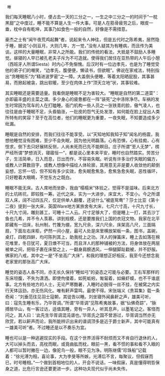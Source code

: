     睡 

   我们每天睡眠八小时，便占去一天的三分之一，一生之中三分之一的时间于“一枕黑甜”之中度过，睡不能不算是人生一件大事。可是人在筋骨疲劳之后，眼皮一垂，枕中自有乾坤，其事乃如食色一般的自然，好像是不需措意。 

   豪杰之士有“闻午夜荒鸡起舞”者，说起来令人神往，但是五代时之陈希夷，居然隐于睡，据说“小则亘月，大则几年，方一觉，”没有人疑其为有睡病，而且传为美谈。这样的大量睡眠，非常人之所能。我们的传统的看法，大抵是不鼓励人多睡觉。昼寝的人早已被孔老夫子斥为不可造就。使得我们居住在亚热带的人午后小憩（西班牙人所谓Siesta）时内心不免惭愧。后汉时有一位边孝先，也是为了睡觉受他的弟子们的嘲笑，“边孝先，腹便便，懒读书，但欲眠”。佛说在家戒法，特别指出“贪睡眠乐”为“精进波罗密”之一障。大盖倒头便睡，等着太阳晒屁股，其事甚易，而掀起被衾，跳出软暖，至少在肉体上作“顶天立地”状，其事较难。 

   其实睡眠还是需要适量。我看倒是睡眠不足为害较大。“睡眠是自然的第二道菜”：亦即最丰盛的主菜之谓。多少身心的疲惫都在一阵“装死”之中涤除净尽。车祸的发生时常因为驾车的人在打瞌睡。衙门机构一些人员之一张铁青的脸，傲气凌人，也往往是由于睡眠不足，头昏脑涨，一肚皮的怨气无处发泄，如何能在脸上绽出人类所特有的笑容？至于在高位者，他们的睡眠更为重要，一夜失眠，不知要造成多少纰漏。 

   睡眠是自然的安排，而我们往往不能享受。以“天知地知我知子知”闻名的杨震，我想他睡觉没有困难，至少不会失眠，因为他光明磊落。心有恐惧，心有挂痴，心有忮求，倒下去只好展转反侧，人尚未死而已先不能瞑目。庄子所谓“至人无梦”，楞严经所谓“梦想消灭，寝寤恒一”，都是说心里本来平安，睡时也自然踏实。劳苦分子，生活简单，日入而息，日出而作，不容易失眠。听说有许多治疗失眠的偏方，或教人计算数目字，或教人想像中描绘人体轮廓，其用意无非是要人收敛他的颠倒妄想，忘怀一切，但不知有多少实效，愈失眠愈焦急，愈焦急愈失眠，恶性循环，只好瞪着大眼睛，不觉东方之既白。 

   睡眠不能无床。古人席地而坐卧，我由“榻榻米”体验之，觉得不是滋味。后来北方的土坑砖坑，即较胜一筹。近代之床，实为一大进步。床宜大，不宜小。今之所谓双人床，阔不过四五尺，仅足供单人翻覆，还说什么“被底鸳鸯”？莎士比亚《第十二夜》提到一张大床，英国Ware地方某旅舍有大床，七尺六寸高，十尺九寸长，十尺九寸阔，雕刻甚工，可睡十二人云。尺寸足够大了，但是睡上一打，其去沙丁鱼也几希，并不令人羡慕。讲到规模，还是要推我们上国的衣冠文物。我家在北平即藏有一旧床，杭州制，竹篾为绷，宽九尺余，深六尺余，床架高八尺，三面隔扇，下面左右床柜，俨然一间小屋，最可人处是床里横放架板一条，图书，盖碗，桌灯，四乾四鲜，均可陈列其上，助我枕上之功。洋人的弹簧床，睡上去如落在棉花堆里，冬日犹可，夏日燠不可当，而且洋人的那种铺被的方法，将身体放在两层被单之间，把毯子裹在床垫之上，一翻身肩膀透风，一伸腿脚趾戳被，并不舒服。佛家的八戒，其中之一是“不坐高广大床”，和我的理想正好相反，我至今还想念我老家里的那张高广大床。 

   睡觉的姿态人各不同，亦无长久保持“睡如弓”的姿态之可能与必要。王右军那样的东床坦腹，不失为潇洒。即使佝偻着，如死蚯蚓，匍匐着，如癞虾蟆，也不干谁底事。北方有些地方的人士，无论严寒酷暑，入睡时必脱得一丝不挂，在被窝之内实行天体运劲，亦无伤风化。唯有鼾声雷鸣，最使不得。宋张端义《贵耳集》载一条奇闻：“刘垂范往见羽士寇朝，其徒告以睡。刘坐寝外闻鼻鼾之声，雄美可听，曰：寇先生睡有乐，乃华胥调。”所谓“华胥调”见陈希夷故事，据“仙佛奇踪”，“脉搏居华山，有一客过访，适值其睡，旁有一异人，听其息声，以墨笔记之。客怪而问之，其人曰：‘此先生华胥调混沌谱也。’华胥氏之国不曾游过，华胥调当然亦无欣赏，若以鼾声而论，我所能辨识出来的谱调顶多是近于爵士新声，其中可能真有一雄美可听”者。不过睡还是以不奏乐为宜。 

   睡也可以是一种逃避现实的手段。在这个世界活得不耐烦而又不肯自行退休的人，大可以掉头而去，高枕而眠，或竟曲肱而枕，眼前一黑，看不惯的事和看不入眼的人都可以暂时撇在一边，像驼鸟一般，眼不见为净。明陈继儒“珍珠船”记载着：“徐光溥为相，喜论事，大为李旻等所嫉，光溥后不言，每聚议，但假寐而已，时号睡相。”一个做到首相地位的人，开会不说话，一味假寐，真是懂得明哲保身之道，比危行言逊还要更进一步。这种功夫现代似乎尚未失传。 

